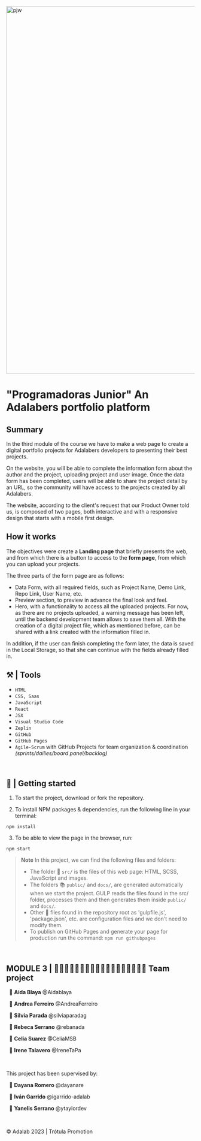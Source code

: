 
<img width="981" alt="pjw" src="https://github.com/silviaparadag/digital-portfolio-team-project-adalab/assets/130361802/fda3b2d2-b6b1-4e1b-95d1-c33ae38e3d42">


# "Programadoras Junior" An Adalabers portfolio platform

## Summary

In the third module of the course we have to make a web page to create a digital portfolio projects for Adalabers developers to presenting their best projects.

On the website, you will be able to complete the information form about the author and the project, uploading project and user image. Once the data form has been completed, users will be able to share the project detail by an URL, so the community will have access to the projects created by all Adalabers.

The website, according to the client's request that our Product Owner told us, is composed of two pages, both interactive and with a responsive design that starts with a mobile first design.

## How it works

The objectives were create a **Landing page** that briefly presents the web, and from which there is a button to access to the **form page**, from which you can upload your projects.

The three parts of the form page are as follows:

- Data Form, with all required fields, such as Project Name, Demo Link, Repo Link, User Name, etc.
- Preview section, to preview in advance the final look and feel.
- Hero, with a functionality to access all the uploaded projects. For now, as there are no projects uploaded, a warning message has been left, until the backend development team allows to save them all.
With the creation of a digital project file, which as mentioned before, can be shared with a link created with the information filled in.

In addition, if the user can finish completing the form later, the data is saved in the Local Storage, so that she can continue with the fields already filled in.


## ⚒️ | Tools

- `HTML`
- `CSS, Saas`
- `JavaScript`
- `React`
- `JSX`
- `Visual Studio Code`
- `Zeplin`
- `GitHub`
- `GitHub Pages`
- `Agile-Scrum` with GitHub Projects for team organization & coordination *(sprints/dailies/board panel/backlog)*

&nbsp;

## 🎲 | Getting started

1. To start the project, download or fork the repository.

2. To install NPM packages & dependencies, run the following line in your terminal:

~~~
npm install
~~~

3. To be able to view the page in the browser, run:

~~~
npm start
~~~

> **Note** In this project, we can find the following files and folders:
>
>- The folder 📂 `src/` is the files of this web page: HTML, SCSS, JavaScript and images.
>- The folders 📚 `public/` and `docs/`, are generated automatically when we start the project. GULP reads the files found in the src/ folder, processes them and then generates them inside `public/` and `docs/`.
>- Other 📝 files found in the repository root as 'gulpfile.js', 'package.json', etc. are configuration files and we don't need to modify them.
>- To publish on GitHub Pages and generate your page for production run the command: `npm run githubpages`

&nbsp;

## MODULE 3 | 👩🏻‍💻👩🏻‍💻👩🏼‍💻👩🏻‍💻👩🏻‍💻👩🏻‍💻 Team project

&nbsp;
🔸 **Aida Blaya** @Aidablaya

&nbsp;
🔸 **Andrea Ferreiro** @AndreaFerreiro

&nbsp;
🔸 **Silvia Parada** @silviaparadag

&nbsp;
🔸 **Rebeca Serrano** @rebanada

&nbsp;
🔸 **Celia Suarez** @CeliaMSB

&nbsp;
🔸 **Irene Talavero** @IreneTaPa

&nbsp;

This project has been supervised by:

&nbsp;
🔹 **Dayana Romero** @dayanare

&nbsp;
🔹 **Iván Garrido** @igarrido-adalab

&nbsp;
🔹 **Yanelis Serrano** @ytaylordev


&nbsp;

© Adalab 2023 | Trótula Promotion
